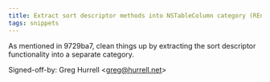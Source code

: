 ```yaml
---
title: Extract sort descriptor methods into NSTableColumn category (REnamer, a0bd9ee)
tags: snippets
---
```


As mentioned in 9729ba7, clean things up by extracting the sort descriptor functionality into a separate category.

Signed-off-by: Greg Hurrell &lt;greg@hurrell.net&gt;
